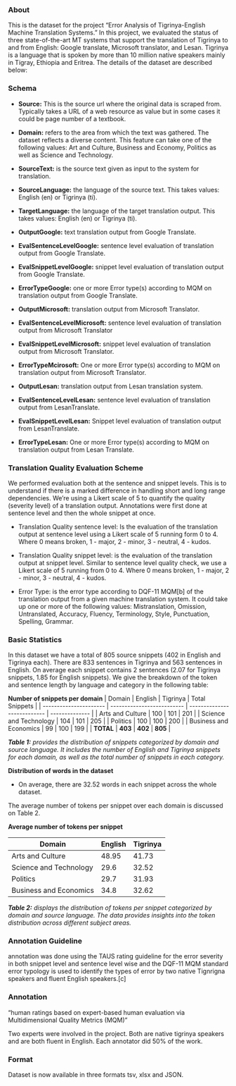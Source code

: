﻿### About

This is the dataset for the project “Error Analysis of Tigrinya-English Machine Translation Systems.” In this project, we evaluated the status of three state-of-the-art MT systems that support the translation of Tigrinya to and from English: Google translate, Microsoft translator, and Lesan. Tigrinya is a language that is spoken by more than 10 million native speakers mainly in Tigray, Ethiopia and Eritrea. The details of the dataset are described below:

### Schema

- **Source:** This is the source url where the original data is scraped from. Typically takes a URL of a web resource as value but in some cases it could be page number of a textbook.

- **Domain:** refers to the area from which the text was gathered. The dataset reflects a diverse content. This feature can take one of the following values: Art and Culture, Business and Economy, Politics as well as Science and Technology.

- **SourceText:** is the source text given as input to the system for translation.

- **SourceLanguage:** the language of the source text. This takes values: English (en) or Tigrinya (ti).

- **TargetLanguage:** the language of the target translation output. This takes values: English (en) or Tigrinya (ti).

- **OutputGoogle:** text translation output from Google Translate.

- **EvalSentenceLevelGoogle:** sentence level evaluation of translation output from Google Translate.

- **EvalSnippetLevelGoogle:** snippet level evaluation of translation output from Google Translate.

- **ErrorTypeGoogle:** one or more Error type(s) according to MQM on translation output from Google Translate.

- **OutputMicrosoft:** translation output from Microsoft Translator.

- **EvalSentenceLevelMicrosoft:** sentence level evaluation of translation output from Microsoft Translator

- **EvalSnippetLevelMicrosoft:** snippet level evaluation of translation output from Microsoft Translator.

- **ErrorTypeMcirosoft:** One or more Error type(s) according to MQM on translation output from Microsoft Translator.

- **OutputLesan:** translation output from Lesan translation system.

- **EvalSentenceLevelLesan:** sentence level evaluation of translation output from LesanTranslate.

- **EvalSnippetLevelLesan:** Snippet level evaluation of translation output from LesanTranslate.

- **ErrorTypeLesan:** One or more Error type(s) according to MQM on translation output from Lesan Translate.

### Translation Quality Evaluation Scheme

We performed evaluation both at the sentence and snippet levels. This is to understand if there is a marked difference in handling short and long range dependencies. We’re using a Likert scale of 5 to quantify the quality (severity level) of a translation output. Annotations were first done at sentence level and then the whole snippet at once.

- Translation Quality sentence level: Is the evaluation of the translation output at sentence level using a Likert scale of 5 running form 0 to 4. Where 0 means broken, 1 - major, 2 - minor, 3 - neutral, 4 - kudos.

- Translation Quality snippet level: is the evaluation of the translation output at snippet level. Similar to sentence level quality check, we use a Likert scale of 5 running from 0 to 4. Where 0 means broken, 1 - major, 2 - minor, 3 - neutral, 4 - kudos.

- Error Type: is the error type according to DQF-11 MQM[b] of the translation output from a given machine translation system. It could take up one or more of the following values: Mistranslation, Omission, Untranslated, Accuracy, Fluency, Terminology, Style, Punctuation, Spelling, Grammar.

### Basic Statistics

In this dataset we have a total of 805 source snippets (402 in English and Tigrinya each). There are 833 sentences in Tigrinya and 563 sentences in English. On average each snippet contains 2 sentences (2.07 for Tigrinya snippets, 1.85 for English snippets). We give the breakdown of the token and sentence length by language and category in the following table:

**Number of snippets per domain**
| Domain | English | Tigrinya | Total Snippets |
| ---------------------- | -------------------------- | --------------------------- | -------------- |
| Arts and Culture | 100 | 101 | 201 |
| Science and Technology | 104 | 101 | 205 |
| Politics | 100 | 100 | 200 |
| Business and Economics | 99 | 100 | 199 |
| **TOTAL** | **403** | **402** | **805** |

_**Table 1:** provides the distribution of snippets categorized by domain and source language. It includes the number of English and Tigrinya snippets for each domain, as well as the total number of snippets in each category._

**Distribution of words in the dataset**

- On average, there are 32.52 words in each snippet across the whole dataset.

The average number of tokens per snippet over each domain is discussed on Table 2.

**Average number of tokens per snippet**

| Domain                 | English | Tigrinya |
| ---------------------- | ------- | -------- |
| Arts and Culture       | 48.95   | 41.73    |
| Science and Technology | 29.6    | 32.52    |
| Politics               | 29.7    | 31.93    |
| Business and Economics | 34.8    | 32.62    |

_**Table 2:** displays the distribution of tokens per snippet categorized by domain and source language. The data provides insights into the token distribution across different subject areas._

### Annotation Guideline

annotation was done using the TAUS rating guideline for the error severity in both snippet level and sentence level wise and the DQF-11 MQM standard error typology is used to identify the types of error by two native Tignrigna speakers and fluent English speakers.[c]

### Annotation

“human ratings based on expert-based human evaluation via Multidimensional Quality Metrics (MQM)”

Two experts were involved in the project. Both are native tigrinya speakers and are both fluent in English. Each annotator did 50% of the work.

### Format

Dataset is now available in three formats tsv, xlsx and JSON.
